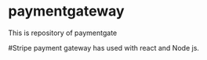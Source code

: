 # paymentgateway
This is repository of paymentgate

#Stripe payment gateway has used with react and Node js.

